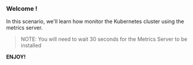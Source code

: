 
<br>

### Welcome !

In this scenario, we'll learn how monitor the Kubernetes cluster using the metrics server.

> NOTE: You will need to wait 30 seconds for the Metrics Server to be installed

**ENJOY!**

